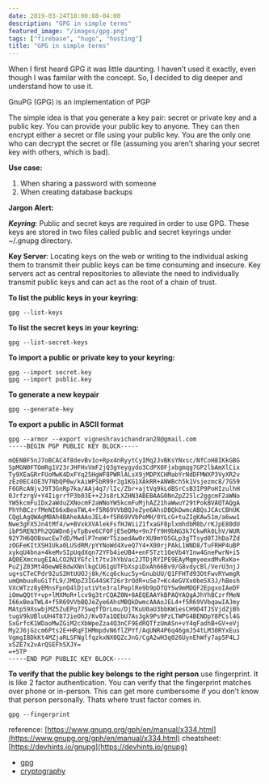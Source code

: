 ```yaml
---
date: 2019-03-24T18:00:08-04:00
description: "GPG in simple terms"
featured_image: "/images/gpg.png"
tags: ["firebase", "hugo", "hosting"]
title: "GPG in simple terms"
---
```


When I first heard GPG it was little daunting. I haven’t used it
exactly, even though I was familar with the concept. So, I decided to
dig deeper and understand how to use it.

GnuPG (GPG) is an implementation of PGP

The simple idea is that you generate a key pair: secret or private key
and a public key. You can provide your public key to anyone. They can
then encrypt either a secret or file using your public key. You are the
only one who can decrypt the secret or file (assuming you aren’t sharing
your secret key with others, which is bad).

**Use case:**

1.  When sharing a password with someone
2.  When creating database backups

**Jargon Alert:**

***Keyring***: Public and secret keys are required in order to use GPG.
These keys are stored in two files called public and secret keyrings
under \~/.gnupg directory.

**Key Server**: Locating keys on the web or writing to the individual
asking them to transmit their public keys can be time consuming and
insecure. Key servers act as central repositories to alleviate the need
to individually transmit public keys and can act as the root of a chain
of trust.

**To list the public keys in your keyring:**

``` {style="color:#f8f8f2;background-color:#272822;-moz-tab-size:4;-o-tab-size:4;tab-size:4"}
gpg --list-keys
```

**To list the secret keys in your keyring:**

``` {style="color:#f8f8f2;background-color:#272822;-moz-tab-size:4;-o-tab-size:4;tab-size:4"}
gpg --list-secret-keys
```

**To import a public or private key to your keyring:**

``` {style="color:#f8f8f2;background-color:#272822;-moz-tab-size:4;-o-tab-size:4;tab-size:4"}
gpg --import secret.key
gpg --import public.key
```

**To generate a new keypair**

``` {style="color:#f8f8f2;background-color:#272822;-moz-tab-size:4;-o-tab-size:4;tab-size:4"}
gpg --generate-key
```

**To export a public in ASCII format**

``` {style="color:#f8f8f2;background-color:#272822;-moz-tab-size:4;-o-tab-size:4;tab-size:4"}
gpg --armor --export vigneshravichandran28@gmail.com
-----BEGIN PGP PUBLIC KEY BLOCK-----

mQENBF5nJ7oBCAC4f8devBv1o+Rpx4nRyytCyIMq2JvBKsYNxsc/NfCoH8IKkGBG
SpMGN0FTOmRg1V23rJHFHvVmF2jQ3gYeygydo3CdPX0Fjxbgmqg7GP2lbAmXlCix
Ty9XEaGRrFUoMwK4DxFYq25HgWF8PWRlALsX9jMDPXCHMabYrNdDFMWXP3VyXR2v
zEz0EC4OE3V7NbQP0w/kAiWPSbR99r2g1KG1XAkRR+ANWBch5k1Vsjezmc8/7G59
F6GRcANjvJ9T3GnRp7ka/AAj4q7/lIc/Zbr+ajtVq9kLdBSrCsB3IP9PoHIzulhH
0JrfzrgV+Y4IigrrfP3b03E++2Js8rLXZHN3ABEBAAG0NnZpZ25lc2ggcmF2aWNo
YW5kcmFuIDx2aWduZXNocmF2aWNoYW5kcmFuMjhAZ21haWwuY29tPokBVAQTAQgA
PhYhBCzrfMeNI66xBeaTWL4+f5R69VVbBQJeZye6AhsDBQkDwmcABQsJCAcCBhUK
CQgLAgQWAgMBAh4BAheAAAoJEL4+f5R69VVbPoMH/0YLcG+tuZIgKAw51m/a6ww1
Nwe3gFX5Jn4tMf4/w+BVxkXVAlekFsfHJWiiZ1fxaGF8plxmhdbM8b/rKJpE80dU
ibP5REN3Ph2QGWDn6jvTpBve6CFOFjE5eDMo+9n7fY9H9bNG3k7CkwRk0LhV/WUR
92Y7H6QOBswcEw7dD/MwdlP7neWrTSzaedAw0rXU9mYO5GLp3gTTsyd0TJhDa7Zd
zOGFeKItXSH1Uka0LUSdRM/pYYNoWd4XveQ7Y4+X00rjPAkL1WND8/TuFRHP4uBP
xykqU4bna+4keMvSIpUqdXqn72YFb4ieUB4+enF5Tzt1QeVb4YInw4GnePwrN+i5
AQ0EXmcnugEIALCO2N1YGfclt7tvJhYbVac2JTDjRYIPE9EAyMqmyeexdMvRxKo+
PuZjZ03Mt40ewWE8dwXNnlkgCU61gUTFbXspiDxAh66Bv9/G8vdycBl/VerU3njJ
ug+sCTeCPdr92uS2HtUUOJj8k/Kcq6ckuc5y+GnubUU/Q1FFHTd93OtFwvRYwmgR
umQmbuuRuGiTfL9/JMOpZ3IG44SKT26r3rOdR+u5e7+Kc4eGVXx0be5X3J/hBesh
VXcWTzz8yEMnsFpnQ4lDjutiVte3ralPeplRe9b9pDfQYSw9mMDQF2EpgxoIAeDF
iOmwQQtY+vp+lMXMoR+lcv9g3trCQAZ0N+8AEQEAAYkBPAQYAQgAJhYhBCzrfMeN
I66xBeaTWL4+f5R69VVbBQJeZye6AhsMBQkDwmcAAAoJEL4+f5R69VVbqawIAJmy
MAtp59XswbjMZ5ZuEPq77SwqffDrLmu/DjTKuU0aU3bbKWiesCH9D4TJSVjdZjBh
tugV9kUBluUH4T87JieOhJ/Kv07a1QEbU7As3gk9Ps9PzLTWPG4BENOpY8PCsl4G
SxGrfcK1WDaoMwZGiM2cXbWpeZza4Q3nCF9EdRQTfzUmASn+vY4qFadhB+GV+eVj
My2J6jGzcm6Pts2E+HRqFIHMmpdvN6flZPYf/AqUNR4P6q46gmJ54tLM30RYxEus
VgmgI8DkKt4MZjaRLSFNglfqzkxNX0QZcJnG/CgA2wH3q026UynEhWfy7ap5P4LJ
xSZE7x2vArQSEFh5XJY=
=+5TP
-----END PGP PUBLIC KEY BLOCK-----
```

**To verify that the public key belongs to the right person** use
fingerprint. It is like 2 factor authentication. You can verify that the
fingerprint matches over phone or in-person. This can get more
cumbersome if you don’t know that person personally. Thats where trust
factor comes in.

``` {style="color:#f8f8f2;background-color:#272822;-moz-tab-size:4;-o-tab-size:4;tab-size:4"}
gpg --fingerprint
```

reference:
[https://www.gnupg.org/gph/en/manual/x334.html](https://www.gnupg.org/gph/en/manual/x334.html)
cheatsheet: [https://devhints.io/gnupg](https://devhints.io/gnupg)

-   [gpg](/tags/gpg)
-   [cryptography](/tags/cryptography)
